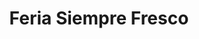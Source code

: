 ---
title: "Feria Siempre Fresco"
url: /ciudad-guayana-puerto-ordaz/feria-siempre-fresco/
shop: frutería
---